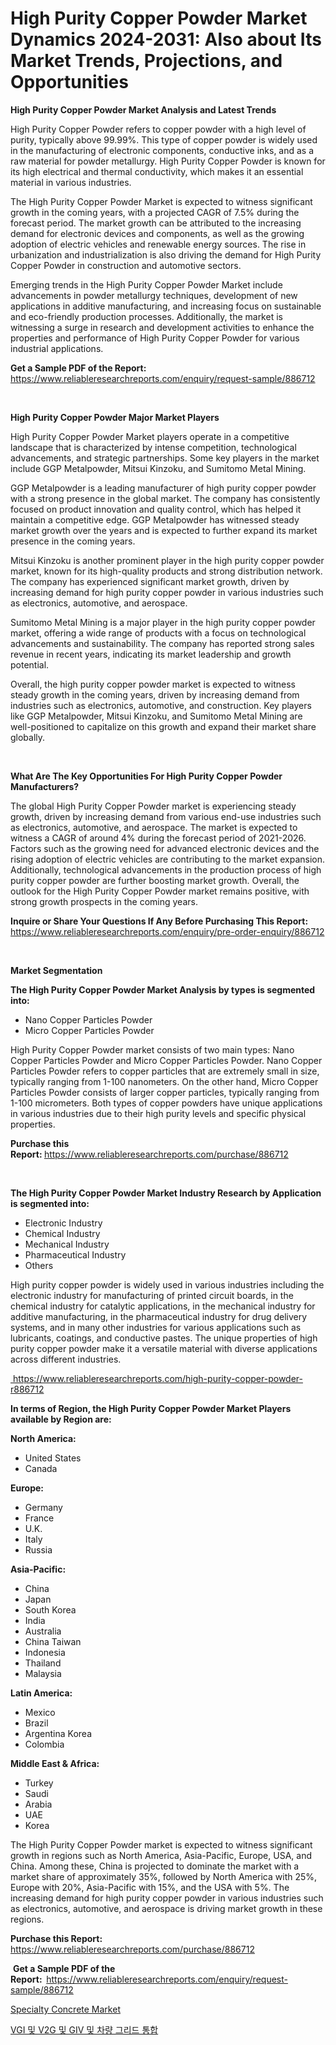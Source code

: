 <p><h1>High Purity Copper Powder Market Dynamics 2024-2031: Also about Its Market Trends, Projections, and Opportunities</h1></p><p><strong>High Purity Copper Powder Market Analysis and Latest Trends</strong></p>
<p><p>High Purity Copper Powder refers to copper powder with a high level of purity, typically above 99.99%. This type of copper powder is widely used in the manufacturing of electronic components, conductive inks, and as a raw material for powder metallurgy. High Purity Copper Powder is known for its high electrical and thermal conductivity, which makes it an essential material in various industries.</p><p>The High Purity Copper Powder Market is expected to witness significant growth in the coming years, with a projected CAGR of 7.5% during the forecast period. The market growth can be attributed to the increasing demand for electronic devices and components, as well as the growing adoption of electric vehicles and renewable energy sources. The rise in urbanization and industrialization is also driving the demand for High Purity Copper Powder in construction and automotive sectors.</p><p>Emerging trends in the High Purity Copper Powder Market include advancements in powder metallurgy techniques, development of new applications in additive manufacturing, and increasing focus on sustainable and eco-friendly production processes. Additionally, the market is witnessing a surge in research and development activities to enhance the properties and performance of High Purity Copper Powder for various industrial applications.</p></p>
<p><strong>Get a Sample PDF of the Report:&nbsp;</strong> <a href="https://www.reliableresearchreports.com/enquiry/request-sample/886712">https://www.reliableresearchreports.com/enquiry/request-sample/886712</a></p>
<p>&nbsp;</p>
<p><strong>High Purity Copper Powder Major Market Players</strong></p>
<p><p>High Purity Copper Powder Market players operate in a competitive landscape that is characterized by intense competition, technological advancements, and strategic partnerships. Some key players in the market include GGP Metalpowder, Mitsui Kinzoku, and Sumitomo Metal Mining.</p><p>GGP Metalpowder is a leading manufacturer of high purity copper powder with a strong presence in the global market. The company has consistently focused on product innovation and quality control, which has helped it maintain a competitive edge. GGP Metalpowder has witnessed steady market growth over the years and is expected to further expand its market presence in the coming years.</p><p>Mitsui Kinzoku is another prominent player in the high purity copper powder market, known for its high-quality products and strong distribution network. The company has experienced significant market growth, driven by increasing demand for high purity copper powder in various industries such as electronics, automotive, and aerospace.</p><p>Sumitomo Metal Mining is a major player in the high purity copper powder market, offering a wide range of products with a focus on technological advancements and sustainability. The company has reported strong sales revenue in recent years, indicating its market leadership and growth potential.</p><p>Overall, the high purity copper powder market is expected to witness steady growth in the coming years, driven by increasing demand from industries such as electronics, automotive, and construction. Key players like GGP Metalpowder, Mitsui Kinzoku, and Sumitomo Metal Mining are well-positioned to capitalize on this growth and expand their market share globally.</p></p>
<p>&nbsp;</p>
<p><strong>What Are The Key Opportunities For High Purity Copper Powder Manufacturers?</strong></p>
<p><p>The global High Purity Copper Powder market is experiencing steady growth, driven by increasing demand from various end-use industries such as electronics, automotive, and aerospace. The market is expected to witness a CAGR of around 4% during the forecast period of 2021-2026. Factors such as the growing need for advanced electronic devices and the rising adoption of electric vehicles are contributing to the market expansion. Additionally, technological advancements in the production process of high purity copper powder are further boosting market growth. Overall, the outlook for the High Purity Copper Powder market remains positive, with strong growth prospects in the coming years.</p></p>
<p><strong>Inquire or Share Your Questions If Any Before Purchasing This Report:</strong> <a href="https://www.reliableresearchreports.com/enquiry/pre-order-enquiry/886712">https://www.reliableresearchreports.com/enquiry/pre-order-enquiry/886712</a></p>
<p>&nbsp;</p>
<p><strong>Market Segmentation</strong></p>
<p><strong>The High Purity Copper Powder Market Analysis by types is segmented into:</strong></p>
<p><ul><li>Nano Copper Particles Powder</li><li>Micro Copper Particles Powder</li></ul></p>
<p><p>High Purity Copper Powder market consists of two main types: Nano Copper Particles Powder and Micro Copper Particles Powder. Nano Copper Particles Powder refers to copper particles that are extremely small in size, typically ranging from 1-100 nanometers. On the other hand, Micro Copper Particles Powder consists of larger copper particles, typically ranging from 1-100 micrometers. Both types of copper powders have unique applications in various industries due to their high purity levels and specific physical properties.</p></p>
<p><strong>Purchase this Report:&nbsp;</strong><a href="https://www.reliableresearchreports.com/purchase/886712">https://www.reliableresearchreports.com/purchase/886712</a></p>
<p>&nbsp;</p>
<p><strong>The High Purity Copper Powder Market Industry Research by Application is segmented into:</strong></p>
<p><ul><li>Electronic Industry</li><li>Chemical Industry</li><li>Mechanical Industry</li><li>Pharmaceutical Industry</li><li>Others</li></ul></p>
<p><p>High purity copper powder is widely used in various industries including the electronic industry for manufacturing of printed circuit boards, in the chemical industry for catalytic applications, in the mechanical industry for additive manufacturing, in the pharmaceutical industry for drug delivery systems, and in many other industries for various applications such as lubricants, coatings, and conductive pastes. The unique properties of high purity copper powder make it a versatile material with diverse applications across different industries.</p></p>
<p><a href="https://www.reliableresearchreports.com/high-purity-copper-powder-r886712">&nbsp;https://www.reliableresearchreports.com/high-purity-copper-powder-r886712</a></p>
<p><strong>In terms of Region, the High Purity Copper Powder Market Players available by Region are:</strong></p>
<p>
    <p> <strong> North America: </strong>
        <ul>
            <li>United States</li>
            <li>Canada</li>
        </ul>
        </p> 
    <p> <strong> Europe: </strong>
        <ul>
            <li>Germany</li>
            <li>France</li>
            <li>U.K.</li>
            <li>Italy</li>
            <li>Russia</li>
        </ul>
        </p> 
    <p> <strong> Asia-Pacific: </strong>
        <ul>
            <li>China</li>
            <li>Japan</li>
            <li>South Korea</li>
            <li>India</li>
            <li>Australia</li>
            <li>China Taiwan</li>
            <li>Indonesia</li>
            <li>Thailand</li>
            <li>Malaysia</li>
        </ul>
        </p> 
    <p> <strong> Latin America: </strong>
        <ul>
            <li>Mexico</li>
            <li>Brazil</li>
            <li>Argentina Korea</li>
            <li>Colombia</li>
        </ul>
        </p> 
    <p> <strong> Middle East & Africa: </strong>
        <ul>
            <li>Turkey</li>
            <li>Saudi</li>
            <li>Arabia</li>
            <li>UAE</li>
            <li>Korea</li>
        </ul>
    </p>
    </p>
<p><p>The High Purity Copper Powder market is expected to witness significant growth in regions such as North America, Asia-Pacific, Europe, USA, and China. Among these, China is projected to dominate the market with a market share of approximately 35%, followed by North America with 25%, Europe with 20%, Asia-Pacific with 15%, and the USA with 5%. The increasing demand for high purity copper powder in various industries such as electronics, automotive, and aerospace is driving market growth in these regions.</p></p>
<p><strong>Purchase this Report: </strong><a href="https://www.reliableresearchreports.com/purchase/886712">https://www.reliableresearchreports.com/purchase/886712</a></p>
<p>&nbsp;<strong>Get a Sample PDF of the Report:&nbsp;&nbsp;</strong><a href="https://www.reliableresearchreports.com/enquiry/request-sample/886712">https://www.reliableresearchreports.com/enquiry/request-sample/886712</a></p>
<p><strong></strong></p>
<p><p><a href="https://github.com/brentleyjimmiealvaradoz4l1rea/Market-Research-Report-List-3/blob/main/specialty-concrete-market.md">Specialty Concrete Market</a></p><p><a href="https://github.com/dollarearner151/Market-Research-Report-List-1/blob/main/9379722119074.md">VGI 및 V2G 및 GIV 및 차량 그리드 통합</a></p></p>